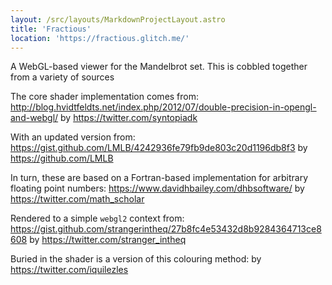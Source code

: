 ```yaml
---
layout: /src/layouts/MarkdownProjectLayout.astro
title: 'Fractious'
location: 'https://fractious.glitch.me/' 
---
```

A WebGL-based viewer for the Mandelbrot set. This is cobbled together from a variety of sources

The core shader implementation comes from:
<http://blog.hvidtfeldts.net/index.php/2012/07/double-precision-in-opengl-and-webgl/>
by <https://twitter.com/syntopiadk>

With an updated version from:
<https://gist.github.com/LMLB/4242936fe79fb9de803c20d1196db8f3>
by <https://github.com/LMLB>

In turn, these are based on a Fortran-based implementation for arbitrary floating point numbers:
<https://www.davidhbailey.com/dhbsoftware/>
by <https://twitter.com/math_scholar>

Rendered to a simple `webgl2` context from:
<https://gist.github.com/strangerintheq/27b8fc4e53432d8b9284364713ce8608>
by <https://twitter.com/stranger_intheq>

Buried in the shader is a version of this colouring method:
by <https://twitter.com/iquilezles>